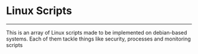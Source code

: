 # Linux Scripts
---

This is an array of Linux scripts made to be implemented on debian-based systems.
Each of them tackle things like security, processes and monitoring scripts 



